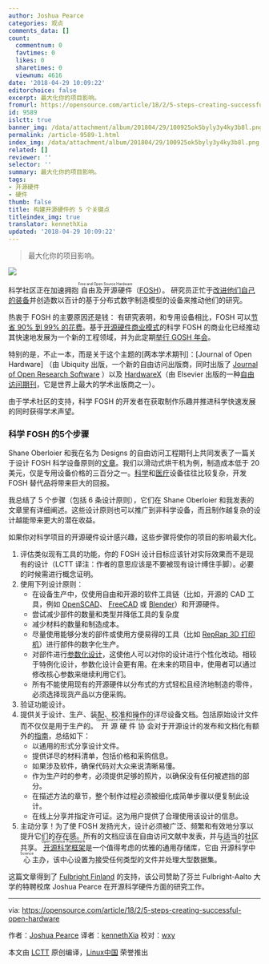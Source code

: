 ```yaml
---
author: Joshua Pearce
categories: 观点
comments_data: []
count:
  commentnum: 0
  favtimes: 0
  likes: 0
  sharetimes: 0
  viewnum: 4616
date: '2018-04-29 10:09:22'
editorchoice: false
excerpt: 最大化你的项目影响。
fromurl: https://opensource.com/article/18/2/5-steps-creating-successful-open-hardware
id: 9589
islctt: true
banner_img: /data/attachment/album/201804/29/100925ok5byly3y4ky3b8l.png
permalink: /article-9589-1.html
index_img: /data/attachment/album/201804/29/100925ok5byly3y4ky3b8l.png.thumb.jpg
related: []
reviewer: ''
selector: ''
summary: 最大化你的项目影响。
tags:
- 开源硬件
- 硬件
thumb: false
title: 构建开源硬件的 5 个关键点
titleindex_img: true
translator: kennethXia
updated: '2018-04-29 10:09:22'
---
```



> 
> 最大化你的项目影响。
> 
> 
> 


![](/data/attachment/album/201804/29/100925ok5byly3y4ky3b8l.png)


科学社区正在加速拥抱<ruby> 自由及开源硬件 <rt>  Free and Open Source Hardware </rt></ruby>（[FOSH](https://opensource.com/business/16/4/how-calculate-open-source-hardware-return-investment)）。 研究员正忙于[改进他们自己的装备](https://opensource.com/node/16840)并创造数以百计的基于分布式数字制造模型的设备来推动他们的研究。


热衷于 FOSH 的主要原因还是钱： 有研究表明，和专用设备相比，FOSH 可以[节省 90% 到 99% 的花费](http://www.appropedia.org/Open-source_Lab)。基于[开源硬件商业模式](https://www.academia.edu/32004903/Emerging_Business_Models_for_Open_Source_Hardware)的科学 FOSH 的商业化已经推动其快速地发展为一个新的工程领域，并为此定期[举行 GOSH 年会](http://openhardware.science/)。


特别的是，不止一本，而是关于这个主题的[两本学术期刊]：[Journal of Open Hardware] （由 Ubiquity 出版，一个新的自由访问出版商，同时出版了 [Journal of Open Research Software](https://openresearchsoftware.metajnl.com/) ）以及 [HardwareX](https://www.journals.elsevier.com/hardwarex)（由 Elsevier 出版的一种[自由访问期刊](https://opensource.com/node/30041)，它是世界上最大的学术出版商之一）。


由于学术社区的支持，科学 FOSH 的开发者在获取制作乐趣并推进科学快速发展的同时获得学术声望。


### 科学 FOSH 的5个步骤


Shane Oberloier 和我在名为 Designs 的自由访问工程期刊上共同发表了一篇关于设计 FOSH 科学设备原则的[文章](https://www.academia.edu/35603319/General_Design_Procedure_for_Free_and_Open-Source_Hardware_for_Scientific_Equipment)。我们以滑动式烘干机为例，制造成本低于 20 美元，仅是专用设备价格的三百分之一。[科学](https://opensource.com/business/16/4/how-calculate-open-source-hardware-return-investment)和[医疗](https://www.academia.edu/35382852/Maximizing_Returns_for_Public_Funding_of_Medical_Research_with_Open_source_Hardware)设备往往比较复杂，开发 FOSH 替代品将带来巨大的回报。


我总结了 5 个步骤（包括 6 条设计原则），它们在 Shane Oberloier 和我发表的文章里有详细阐述。这些设计原则也可以推广到非科学设备，而且制作越复杂的设计越能带来更大的潜在收益。


如果你对科学项目的开源硬件设计感兴趣，这些步骤将使你的项目的影响最大化。


1. 评估类似现有工具的功能，你的 FOSH 设计目标应该针对实际效果而不是现有的设计（LCTT 译注：作者的意思应该是不要被现有设计缚住手脚）。必要的时候需进行概念证明。
2. 使用下列设计原则：
	* 在设备生产中，仅使用自由和开源的软件工具链（比如，开源的 CAD 工具，例如 [OpenSCAD](http://www.openscad.org/)、 [FreeCAD](https://www.freecadweb.org/) 或 [Blender](https://www.blender.org/)）和开源硬件。
	* 尝试减少部件的数量和类型并降低工具的复杂度
	* 减少材料的数量和制造成本。
	* 尽量使用能够分发的部件或使用方便易得的工具（比如 [RepRap 3D 打印机](http://reprap.org/)）进行部件的数字化生产。
	* 对部件进行[参数化设计](https://en.wikipedia.org/wiki/Parametric_design)，这使他人可以对你的设计进行个性化改动。相较于特例化设计，参数化设计会更有用。在未来的项目中，使用者可以通过修改核心参数来继续利用它们。
	* 所有不能使用现有的开源硬件以分布式的方式轻松且经济地制造的零件，必须选择现货产品以方便采购。
3. 验证功能设计。
4. 提供关于设计、生产、装配、校准和操作的详尽设备文档。包括原始设计文件而不仅仅是用于生产的。<ruby> 开源硬件协会 <rt>  Open Source Hardware Association </rt></ruby>对于开源设计的发布和文档化有额外的[指南](https://www.oshwa.org/sharing-best-practices/)，总结如下：
	* 以通用的形式分享设计文件。
	* 提供详尽的材料清单，包括价格和采购信息。
	* 如果涉及软件，确保代码对大众来说清晰易懂。
	* 作为生产时的参考，必须提供足够的照片，以确保没有任何被遮挡的部分。
	* 在描述方法的章节，整个制作过程必须被细化成简单步骤以便复制此设计。
	* 在线上分享并指定许可证。这为用户提供了合理使用该设计的信息。
5. 主动分享！为了使 FOSH 发扬光大，设计必须被广泛、频繁和有效地分享以提升它们的存在感。所有的文档应该在自由访问文献中发表，并与适当的社区共享。<ruby> <a href="https://osf.io/">  开源科学框架 </a> <rt>  Open Science Framework </rt></ruby>是一个值得考虑的优雅的通用存储库，它由<ruby> 开源科学中心 <rt>  Center for Open Science </rt></ruby>主办，该中心设置为接受任何类型的文件并处理大型数据集。


这篇文章得到了 [Fulbright Finland](http://www.fulbright.fi/en) 的支持，该公司赞助了芬兰 Fulbright-Aalto 大学的特聘校席 Joshua Pearce 在开源科学硬件方面的研究工作。




---


via: <https://opensource.com/article/18/2/5-steps-creating-successful-open-hardware>


作者：[Joshua Pearce](https://opensource.com/users/jmpearce) 译者：[kennethXia](https://github.com/kennethXia) 校对：[wxy](https://github.com/wxy)


本文由 [LCTT](https://github.com/LCTT/TranslateProject) 原创编译，[Linux中国](https://linux.cn/) 荣誉推出